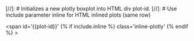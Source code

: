 [//]: # Initializes a new plotly boxplot into HTML div plot-id.
[//]: # Use include parameter inline for HTML inlined plots (same row)

<span id='{{plot-id}}' {% if include.inline %} class='inline-plotly' {% endif %} ></span>
<script>
var data = [];
</script>
